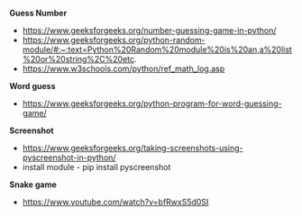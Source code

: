  **Guess Number**
- https://www.geeksforgeeks.org/number-guessing-game-in-python/
- https://www.geeksforgeeks.org/python-random-module/#:~:text=Python%20Random%20module%20is%20an,a%20list%20or%20string%2C%20etc.
- https://www.w3schools.com/python/ref_math_log.asp

 **Word guess**
- https://www.geeksforgeeks.org/python-program-for-word-guessing-game/

 **Screenshot**
- https://www.geeksforgeeks.org/taking-screenshots-using-pyscreenshot-in-python/
- install module - pip install pyscreenshot

**Snake game**
- https://www.youtube.com/watch?v=bfRwxS5d0SI
